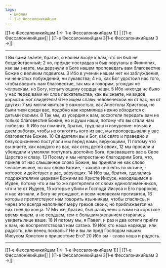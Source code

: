 ```yaml
---
tags:
  - Библия
  - 1-е_Фессалоникийцам
---
```

[[1-е Фессалоникийцам 1|← 1-е Фессалоникийцам 1]] | [[1-е Фессалоникийцам]] | [[1-е Фессалоникийцам 3|1-е Фессалоникийцам 3 →]]

---
1 Вы сами знаете, братия, о нашем входе к вам, что он был не бездейственный;
2 но, прежде пострадав и быв поруганы в Филиппах, как вы знаете, мы дерзнули в Боге нашем проповедать вам благовестие Божие с великим подвигом.
3 Ибо в учении нашем нет ни заблуждения, ни нечистых побуждений, ни лукавства;
4 но, как Бог удостоил нас того, чтобы вверить нам благовестие, так мы и говорим, угождая не человекам, но Богу, испытующему сердца наши.
5 Ибо никогда не было у нас перед вами ни слов ласкательства, как вы знаете, ни видов корысти: Бог свидетель!
6 Не ищем славы человеческой ни от вас, ни от других:
7 мы могли явиться с важностью, как Апостолы Христовы, но были тихи среди вас, подобно как кормилица нежно обходится с детьми своими.
8 Так мы, из усердия к вам, восхотели передать вам не только благовестие Божие, но и души наши, потому что вы стали нам любезны.
9 Ибо вы помните, братия, труд наш и изнурение: ночью и днем работая, чтобы не отяготить кого из вас, мы проповедывали у вас благовестие Божие.
10 Свидетели вы и Бог, как свято и праведно и безукоризненно поступали мы перед вами, верующими,
11 потому что вы знаете, как каждого из вас, как отец детей своих,
12 мы просили и убеждали и умоляли поступать достойно Бога, призвавшего вас в Свое Царство и славу.
13 Посему и мы непрестанно благодарим Бога, что, приняв от нас слышанное слово Божие, вы приняли не как слово человеческое, но как слово Божие, - каково оно есть по истине, - которое и действует в вас, верующих.
14 Ибо вы, братия, сделались подражателями церквам Божиим во Христе Иисусе, находящимся в Иудее, потому что и вы то же претерпели от своих единоплеменников, что и те от Иудеев,
15 которые убили и Господа Иисуса и Его пророков, и нас изгнали, и Богу не угождают, и всем человекам противятся,
16 которые препятствуют нам говорить язычникам, чтобы спаслись, и через это всегда наполняют меру грехов своих; но приближается на них гнев до конца.
17 Мы же, братия, быв разлучены с вами на короткое время лицем, а не сердцем, тем с большим желанием старались увидеть лице ваше.
18 И потому мы, я Павел, и раз и два хотели прийти к вам, но воспрепятствовал нам сатана.
19 Ибо кто наша надежда, или радость, или венец похвалы? Не и вы ли пред Господом нашим Иисусом Христом в пришествие Его?
20 Ибо вы - слава наша и радость.

---
[[1-е Фессалоникийцам 1|← 1-е Фессалоникийцам 1]] | [[1-е Фессалоникийцам]] | [[1-е Фессалоникийцам 3|1-е Фессалоникийцам 3 →]]